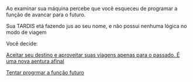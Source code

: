 Ao examinar sua máquina percebe que você esqueceu de programar a função de avancar para o futuro.

Sua TARDIS etá fazendo jus ao seu nome, e não possui nenhuma lógica no modo de viagem

Você decide:

[Aceitar seu destino e aproveitar suas viagens apenas para o passado. É uma nova aentura afinal](aceitar/aceitar.md)

[Tentar progrmar a função futuro](consertar/consertar.md)
